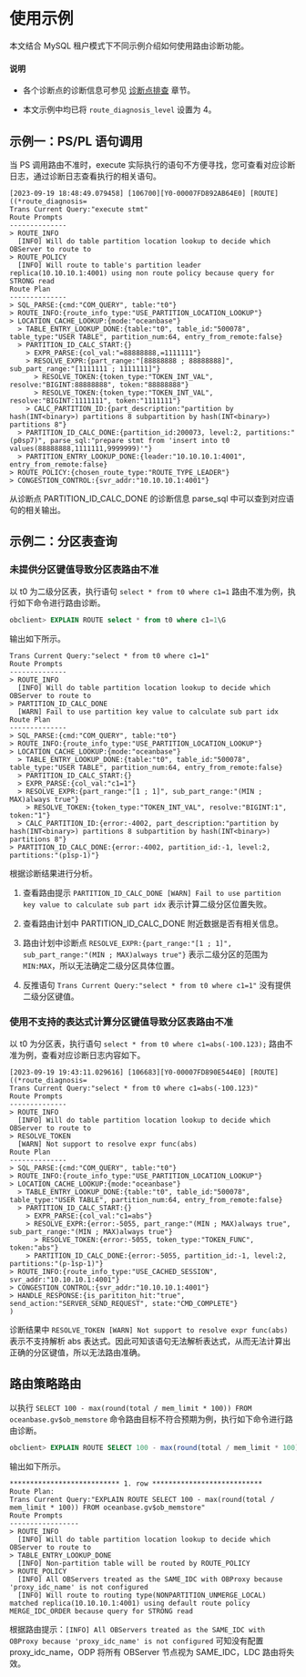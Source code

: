 # 使用示例

本文结合 MySQL 租户模式下不同示例介绍如何使用路由诊断功能。

<main id="notice" type='explain'>
  <h4>说明</h4>
  <ul>
  <li>
  <p>各个诊断点的诊断信息可参见 <a href="300.diagnosis-point-troubleshooting/100.overview-of-diagnosis-point-troubleshooting.md">诊断点排查</a> 章节。</p>
  </li>
  <li>
  <p>本文示例中均已将 <code>route_diagnosis_level</code> 设置为 4。</p>
  </li>
  </ul>
</main>

## 示例一：PS/PL 语句调用

当 PS 调用路由不准时，execute 实际执行的语句不方便寻找，您可查看对应诊断日志，通过诊断日志查看执行的相关语句。

```shell
[2023-09-19 18:48:49.079458] [106700][Y0-00007FD892AB64E0] [ROUTE]((*route_diagnosis=
Trans Current Query:"execute stmt"
Route Prompts
--------------
> ROUTE_INFO
  [INFO] Will do table partition location lookup to decide which OBServer to route to
> ROUTE_POLICY
  [INFO] Will route to table's partition leader replica(10.10.10.1:4001) using non route policy because query for STRONG read
Route Plan
--------------
> SQL_PARSE:{cmd:"COM_QUERY", table:"t0"}
> ROUTE_INFO:{route_info_type:"USE_PARTITION_LOCATION_LOOKUP"}
> LOCATION_CACHE_LOOKUP:{mode:"oceanbase"}
  > TABLE_ENTRY_LOOKUP_DONE:{table:"t0", table_id:"500078", table_type:"USER TABLE", partition_num:64, entry_from_remote:false}
  > PARTITION_ID_CALC_START:{}
    > EXPR_PARSE:{col_val:"=88888888,=1111111"}
    > RESOLVE_EXPR:{part_range:"[88888888 ; 88888888]", sub_part_range:"[1111111 ; 1111111]"}
      > RESOLVE_TOKEN:{token_type:"TOKEN_INT_VAL", resolve:"BIGINT:88888888", token:"88888888"}
      > RESOLVE_TOKEN:{token_type:"TOKEN_INT_VAL", resolve:"BIGINT:1111111", token:"1111111"}
    > CALC_PARTITION_ID:{part_description:"partition by hash(INT<binary>) partitions 8 subpartition by hash(INT<binary>) partitions 8"}
  > PARTITION_ID_CALC_DONE:{partition_id:200073, level:2, partitions:"(p0sp7)", parse_sql:"prepare stmt from 'insert into t0 values(88888888,1111111,9999999)'"}
  > PARTITION_ENTRY_LOOKUP_DONE:{leader:"10.10.10.1:4001", entry_from_remote:false}
> ROUTE_POLICY:{chosen_route_type:"ROUTE_TYPE_LEADER"}
> CONGESTION_CONTROL:{svr_addr:"10.10.10.1:4001"}
```

从诊断点 PARTITION_ID_CALC_DONE 的诊断信息 parse_sql 中可以查到对应语句的相关输出。

## 示例二：分区表查询

### 未提供分区键值导致分区表路由不准

以 t0 为二级分区表，执行语句 `select * from t0 where c1=1` 路由不准为例，执行如下命令进行路由诊断。

```sql
obclient> EXPLAIN ROUTE select * from t0 where c1=1\G
```

输出如下所示。

```shell
Trans Current Query:"select * from t0 where c1=1"
Route Prompts
--------------
> ROUTE_INFO
  [INFO] Will do table partition location lookup to decide which OBServer to route to
> PARTITION_ID_CALC_DONE
  [WARN] Fail to use partition key value to calculate sub part idx
Route Plan
--------------
> SQL_PARSE:{cmd:"COM_QUERY", table:"t0"}
> ROUTE_INFO:{route_info_type:"USE_PARTITION_LOCATION_LOOKUP"}
> LOCATION_CACHE_LOOKUP:{mode:"oceanbase"}
  > TABLE_ENTRY_LOOKUP_DONE:{table:"t0", table_id:"500078", table_type:"USER TABLE", partition_num:64, entry_from_remote:false}
  > PARTITION_ID_CALC_START:{}
  > EXPR_PARSE:{col_val:"c1=1"}
  > RESOLVE_EXPR:{part_range:"[1 ; 1]", sub_part_range:"(MIN ; MAX)always true"}
    > RESOLVE_TOKEN:{token_type:"TOKEN_INT_VAL", resolve:"BIGINT:1", token:"1"}
  > CALC_PARTITION_ID:{error:-4002, part_description:"partition by hash(INT<binary>) partitions 8 subpartition by hash(INT<binary>) partitions 8"}
> PARTITION_ID_CALC_DONE:{error:-4002, partition_id:-1, level:2, partitions:"(p1sp-1)"}
```

根据诊断结果进行分析。

1. 查看路由提示 `PARTITION_ID_CALC_DONE [WARN] Fail to use partition key value to calculate sub part idx` 表示计算二级分区位置失败。

2. 查看路由计划中 PARTITION_ID_CALC_DONE 附近数据是否有相关信息。

3. 路由计划中诊断点 `RESOLVE_EXPR:{part_range:"[1 ; 1]", sub_part_range:"(MIN ; MAX)always true"}` 表示二级分区的范围为 `MIN:MAX`，所以无法确定二级分区具体位置。

4. 反推语句 `Trans Current Query:"select * from t0 where c1=1"` 没有提供二级分区键值。

### 使用不支持的表达式计算分区键值导致分区表路由不准

以 t0 为分区表，执行语句 `select * from t0 where c1=abs(-100.123);` 路由不准为例，查看对应诊断日志内容如下。

```shell
[2023-09-19 19:43:11.029616] [106683][Y0-00007FD890E544E0] [ROUTE]((*route_diagnosis=
Trans Current Query:"select * from t0 where c1=abs(-100.123)"
Route Prompts
--------------
> ROUTE_INFO
  [INFO] Will do table partition location lookup to decide which OBServer to route to
> RESOLVE_TOKEN
  [WARN] Not support to resolve expr func(abs)
Route Plan
--------------
> SQL_PARSE:{cmd:"COM_QUERY", table:"t0"}
> ROUTE_INFO:{route_info_type:"USE_PARTITION_LOCATION_LOOKUP"}
> LOCATION_CACHE_LOOKUP:{mode:"oceanbase"}
  > TABLE_ENTRY_LOOKUP_DONE:{table:"t0", table_id:"500078", table_type:"USER TABLE", partition_num:64, entry_from_remote:false}
  > PARTITION_ID_CALC_START:{}
    > EXPR_PARSE:{col_val:"c1=abs"}
    > RESOLVE_EXPR:{error:-5055, part_range:"(MIN ; MAX)always true", sub_part_range:"(MIN ; MAX)always true"}
      > RESOLVE_TOKEN:{error:-5055, token_type:"TOKEN_FUNC", token:"abs"}
    > PARTITION_ID_CALC_DONE:{error:-5055, partition_id:-1, level:2, partitions:"(p-1sp-1)"}
> ROUTE_INFO:{route_info_type:"USE_CACHED_SESSION", svr_addr:"10.10.10.1:4001"}
> CONGESTION_CONTROL:{svr_addr:"10.10.10.1:4001"}
> HANDLE_RESPONSE:{is_parititon_hit:"true", send_action:"SERVER_SEND_REQUEST", state:"CMD_COMPLETE"}
)
```

诊断结果中 `RESOLVE_TOKEN [WARN] Not support to resolve expr func(abs)` 表示不支持解析 abs 表达式。因此可知该语句无法解析表达式，从而无法计算出正确的分区键值，所以无法路由准确。

## 路由策略路由

以执行 `SELECT 100 - max(round(total / mem_limit * 100)) FROM oceanbase.gv$ob_memstore` 命令路由目标不符合预期为例，执行如下命令进行路由诊断。

```sql
obclient> EXPLAIN ROUTE SELECT 100 - max(round(total / mem_limit * 100)) FROM oceanbase.gv$ob_memstore\G
```

输出如下所示。

```shell
*************************** 1. row ***************************
Route Plan:
Trans Current Query:"EXPLAIN ROUTE SELECT 100 - max(round(total / mem_limit * 100)) FROM oceanbase.gv$ob_memstore"
Route Prompts
-----------------
> ROUTE_INFO
  [INFO] Will do table partition location lookup to decide which OBServer to route to
> TABLE_ENTRY_LOOKUP_DONE
  [INFO] Non-partition table will be routed by ROUTE_POLICY
> ROUTE_POLICY
  [INFO] All OBServers treated as the SAME_IDC with OBProxy because 'proxy_idc_name' is not configured
  [INFO] Will route to routing type(NONPARTITION_UNMERGE_LOCAL) matched replica(10.10.10.1:4001) using default route policy MERGE_IDC_ORDER because query for STRONG read
```

根据路由提示：`[INFO] All OBServers treated as the SAME_IDC with OBProxy because 'proxy_idc_name' is not configured` 可知没有配置 proxy_idc_name，ODP 将所有 OBServer 节点视为 SAME_IDC，LDC 路由将失效。
